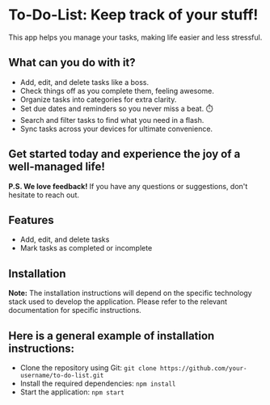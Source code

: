 # To-Do-List: Keep track of your stuff!
This app helps you manage your tasks, making life easier and less stressful.

## What can you do with it?

- Add, edit, and delete tasks like a boss.
- Check things off as you complete them, feeling awesome.
- Organize tasks into categories for extra clarity.
- Set due dates and reminders so you never miss a beat. ⏱️
- Search and filter tasks to find what you need in a flash.
- Sync tasks across your devices for ultimate convenience.

## Get started today and experience the joy of a well-managed life!

__P.S. We love feedback!__ If you have any questions or suggestions, don't hesitate to reach out.

## Features
- Add, edit, and delete tasks
- Mark tasks as completed or incomplete

## Installation
__Note:__ The installation instructions will depend on the specific technology stack used to develop the application. Please refer to the relevant documentation for specific instructions.

## Here is a general example of installation instructions:

- Clone the repository using Git:
`git clone https://github.com/your-username/to-do-list.git`
- Install the required dependencies:
`npm install`
- Start the application:
`npm start`
